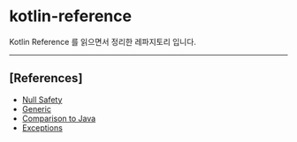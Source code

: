 # kotlin-reference

Kotlin Reference 를 읽으면서 정리한 레파지토리 입니다.

***

## [References]

- [Null Safety](references/null-safety.md)
- [Generic](references/generics.md)
- [Comparison to Java](references/comparison-to-java.md)
- [Exceptions](references/exceptions.md)

